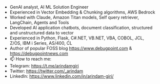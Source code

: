 
- GenAI analyst, AI ML Solution Engineer
- Experienced in Vector Embedding & Chunking algorithms, AWS Bedrock
- Worked with Claude, Amazon Titan models, Self query retriever, LangChain, Agents and Tools
- Developed AI application chatbots, document classification, structured and unstructured data to vector
- Experienced in Python, Flask, C#.NET, VB.NET, VBA, COBOL, JCL, Z/OS, IBM i Series, AS/400, CL
- Author of popular FOSS blog https://www.debugpoint.com & https://debugpointnews.com
- 📫 How to reach me:
- Telegram: https://t.me/arindamgiri
- Twitter: https://twitter.com/_arindam
- LinkedIn: https://www.linkedin.com/in/arindam-giri/

<!---
arindam-giri/arindam-giri is a ✨ special ✨ repository because its `README.md` (this file) appears on your GitHub profile.
You can click the Preview link to take a look at your changes.
--->
